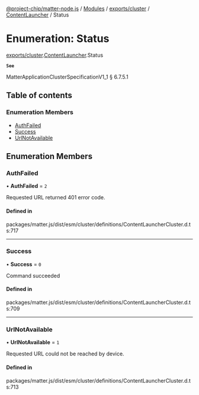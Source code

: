 [@project-chip/matter-node.js](../README.md) / [Modules](../modules.md) / [exports/cluster](../modules/exports_cluster.md) / [ContentLauncher](../modules/exports_cluster.ContentLauncher.md) / Status

# Enumeration: Status

[exports/cluster](../modules/exports_cluster.md).[ContentLauncher](../modules/exports_cluster.ContentLauncher.md).Status

**`See`**

MatterApplicationClusterSpecificationV1_1 § 6.7.5.1

## Table of contents

### Enumeration Members

- [AuthFailed](exports_cluster.ContentLauncher.Status.md#authfailed)
- [Success](exports_cluster.ContentLauncher.Status.md#success)
- [UrlNotAvailable](exports_cluster.ContentLauncher.Status.md#urlnotavailable)

## Enumeration Members

### AuthFailed

• **AuthFailed** = ``2``

Requested URL returned 401 error code.

#### Defined in

packages/matter.js/dist/esm/cluster/definitions/ContentLauncherCluster.d.ts:717

___

### Success

• **Success** = ``0``

Command succeeded

#### Defined in

packages/matter.js/dist/esm/cluster/definitions/ContentLauncherCluster.d.ts:709

___

### UrlNotAvailable

• **UrlNotAvailable** = ``1``

Requested URL could not be reached by device.

#### Defined in

packages/matter.js/dist/esm/cluster/definitions/ContentLauncherCluster.d.ts:713

